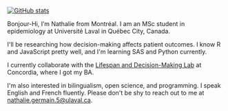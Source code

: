 [![GitHub stats](https://github-readme-stats.vercel.app/api?username=LMD-nat&hide=prs&count_private=true&show_icons=true&theme=vue)](https://github.com/anuraghazra/github-readme-stats)

Bonjour-Hi, I’m Nathalie from Montréal. I am an MSc student in epidemiology at Université Laval in Québec City, Canada. 

I'll be researching how decision-making affects patient outcomes. I know R and JavaScript pretty well, and I'm learning SAS and Python currently. 

I currently collaborate with the [Lifespan and Decision-Making Lab](http://www.ldmlab.org/) at Concordia, where I got my BA. 

I'm also interested in bilingualism, open science, and programming. I speak English and French fluently. Please don't be shy to reach out to me at [nathalie.germain.5@ulaval.ca](mailto:nathalie.germain.5@ulaval.ca). 

